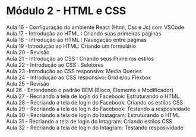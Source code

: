<h1> Módulo 2 - HTML e CSS </h1>
Aula 16 - Configuração do ambiente React (Html, Css e Js) com VSCode
<br>
Aula 17 - Introdução ao HTML : Criando suas primeiras páginas
<br>
Aula 18 - Introdução ao HTML : Navegação entre páginas
<br>
Aula 19 -Introdução ao HTML: Criando um formulário
<br>
Aula 20 - Revisão
<br>
Aula 21 - Introdução ao CSS : Criando seus Primeiros estilos
<br>
Aula 22 - Introdução ao CSS : Seletores
<br>
Aula 23 -Introdução ao CSS responsivo: Media Queries 
<br>
Aula 24 - Introdução ao CSS responsivo: Grid e/ou Flexbox
<br>
Aula 25 - Revisão
<br>
Aul 26 - Entendendo o padrâo BEM (Bloco, Elemento e Modificador)
<br>
Aula 27 - Recriando a tela de login do Facebook: Estruturando o HTML.
<br>
Aula 28 - Recriando a tela de login do Facebook: Criando os estilos CSS
<br>
Aula 29 - Recriando a tela de login do Facebook: Testando a resposividade
<br>
Aula 30 - Recriando a tela de login do Instagram: Estruturando o HTML
<br>
Aula 31 - Recriando a tela de login do Intagram: Criando estilos CSS
<br>
Aula 32 - Recriando a tela de login do Intagram: Testando resposividade
